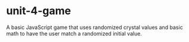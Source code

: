 # unit-4-game

A basic JavaScript game that uses randomized crystal values and basic math to have the user match a randomized initial value.
